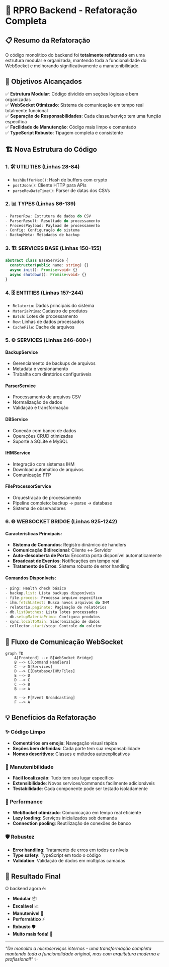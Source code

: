 # 🚀 RPRO Backend - Refatoração Completa

## 📋 Resumo da Refatoração

O código monolítico do backend foi **totalmente refatorado** em uma estrutura modular e organizada, mantendo toda a funcionalidade do WebSocket e melhorando significativamente a manutenibilidade.

## 🎯 Objetivos Alcançados

✅ **Estrutura Modular**: Código dividido em seções lógicas e bem organizadas  
✅ **WebSocket Otimizado**: Sistema de comunicação em tempo real totalmente funcional  
✅ **Separação de Responsabilidades**: Cada classe/serviço tem uma função específica  
✅ **Facilidade de Manutenção**: Código mais limpo e comentado  
✅ **TypeScript Robusto**: Tipagem completa e consistente  

## 🏗️ Nova Estrutura do Código

### 1. **🛠️ UTILITIES** (Linhas 28-84)
- `hashBufferHex()`: Hash de buffers com crypto
- `postJson()`: Cliente HTTP para APIs
- `parseRowDateTime()`: Parser de datas dos CSVs

### 2. **📊 TYPES** (Linhas 86-139)
```typescript
- ParserRow: Estrutura de dados do CSV
- ParserResult: Resultado do processamento
- ProcessPayload: Payload de processamento
- Config: Configuração do sistema
- BackupMeta: Metadados de backup
```

### 3. **🏗️ SERVICES BASE** (Linhas 150-155)
```typescript
abstract class BaseService {
  constructor(public name: string) {}
  async init(): Promise<void> {}
  async shutdown(): Promise<void> {}
}
```

### 4. **🗄️ ENTITIES** (Linhas 157-244)
- `Relatorio`: Dados principais do sistema
- `MateriaPrima`: Cadastro de produtos
- `Batch`: Lotes de processamento
- `Row`: Linhas de dados processados
- `CacheFile`: Cache de arquivos

### 5. **⚙️ SERVICES** (Linhas 246-600+)

#### **BackupService** 
- Gerenciamento de backups de arquivos
- Metadata e versionamento
- Trabalha com diretórios configuráveis

#### **ParserService**
- Processamento de arquivos CSV
- Normalização de dados
- Validação e transformação

#### **DBService**
- Conexão com banco de dados
- Operações CRUD otimizadas
- Suporte a SQLite e MySQL

#### **IHMService** 
- Integração com sistemas IHM
- Download automático de arquivos
- Comunicação FTP

#### **FileProcessorService**
- Orquestração de processamento
- Pipeline completo: backup → parse → database
- Sistema de observadores

### 6. **🌐 WEBSOCKET BRIDGE** (Linhas 925-1242)

#### Características Principais:
- **Sistema de Comandos**: Registro dinâmico de handlers
- **Comunicação Bidirecional**: Cliente ↔ Servidor
- **Auto-descoberta de Porta**: Encontra porta disponível automaticamente
- **Broadcast de Eventos**: Notificações em tempo real
- **Tratamento de Erros**: Sistema robusto de error handling

#### Comandos Disponíveis:
```typescript
- ping: Health check básico
- backup.list: Lista backups disponíveis
- file.process: Processa arquivo específico
- ihm.fetchLatest: Busca novos arquivos do IHM
- relatorio.paginate: Paginação de relatórios
- db.listBatches: Lista lotes processados
- db.setupMateriaPrima: Configura produtos
- sync.localToMain: Sincronização de dados
- collector.start/stop: Controle do coletor
```

## 🔄 Fluxo de Comunicação WebSocket

```mermaid
graph TD
    A[Frontend] --> B[WebSocket Bridge]
    B --> C[Command Handlers]
    C --> D[Services]
    D --> E[Database/IHM/Files]
    E --> D
    D --> C
    C --> B
    B --> A
    
    B --> F[Event Broadcasting]
    F --> A
```

## 💡 Benefícios da Refatoração

### ✨ **Código Limpo**
- **Comentários em emojis**: Navegação visual rápida
- **Seções bem definidas**: Cada parte tem sua responsabilidade
- **Nomes descritivos**: Classes e métodos autoexplicativos

### 🔧 **Manutenibilidade**
- **Fácil localização**: Tudo tem seu lugar específico
- **Extensibilidade**: Novos services/commands facilmente adicionáveis
- **Testabilidade**: Cada componente pode ser testado isoladamente

### 🚀 **Performance**
- **WebSocket otimizado**: Comunicação em tempo real eficiente
- **Lazy loading**: Serviços inicializados sob demanda
- **Connection pooling**: Reutilização de conexões de banco

### 🛡️ **Robustez**
- **Error handling**: Tratamento de erros em todos os níveis
- **Type safety**: TypeScript em todo o código
- **Validation**: Validação de dados em múltiplas camadas

## 🎉 Resultado Final

O backend agora é:
- **Modular** 📦
- **Escalável** 📈  
- **Manutenível** 🔧
- **Performático** ⚡
- **Robusto** 🛡️
- **Muito mais foda!** 🚀

---

*"De monolito a microserviços internos - uma transformação completa mantendo toda a funcionalidade original, mas com arquitetura moderna e profissional!"* ✨